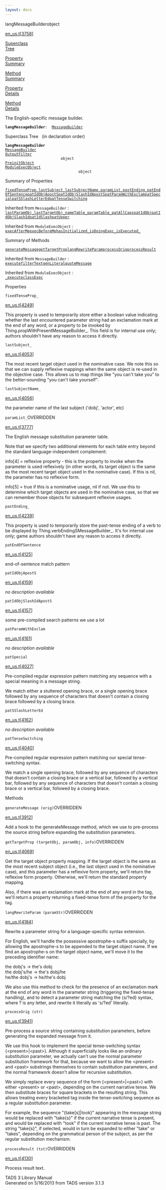 ```yaml
---
layout: docs
---
```

<span class="title">langMessageBuilder</span><span class="type">object</span>

[en_us.t](../file/en_us.t.html)\[[3758](../source/en_us.t.html#3758)\]

[Superclass  
Tree](#_SuperClassTree_)

[Property  
Summary](#_PropSummary_)

[Method  
Summary](#_MethodSummary_)

[Property  
Details](#_Properties_)

[Method  
Details](#_Methods_)

<div class="fdesc">

The English-specific message builder.

**`langMessageBuilder`**` :   `[`MessageBuilder`](../object/MessageBuilder.html)

</div>

<span id="_SuperClassTree_"></span>

<div class="mjhd">

<span class="hdln">Superclass Tree</span>   (in declaration order)

</div>

**`langMessageBuilder`**  
[`MessageBuilder`](../object/MessageBuilder.html)  
[`OutputFilter`](../object/OutputFilter.html)  
`                         object`  
[`PreinitObject`](../object/PreinitObject.html)  
[`ModuleExecObject`](../object/ModuleExecObject.html)  
`                                 object`  
<span id="_PropSummary_"></span>

<div class="mjhd">

<span class="hdln">Summary of Properties</span>  

</div>

[`fixedTenseProp_`](#fixedTenseProp_)[`lastSubject_`](#lastSubject_)[`lastSubjectName_`](#lastSubjectName_)[`paramList_`](#paramList_)[`pastEnding_`](#pastEnding_)[`patEndOfSentence`](#patEndOfSentence)[`patIdObjApostS`](#patIdObjApostS)[`patIdObjSlashIdApostS`](#patIdObjSlashIdApostS)[`patParamWithExclam`](#patParamWithExclam)[`patSpecial`](#patSpecial)[`patSSlashLetterEd`](#patSSlashLetterEd)[`patTenseSwitching`](#patTenseSwitching)

Inherited from `MessageBuilder` :  
[`lastParamObj_`](../object/MessageBuilder.html#lastParamObj_)[`lastTargetObj_`](../object/MessageBuilder.html#lastTargetObj_)[`nameTable_`](../object/MessageBuilder.html#nameTable_)[`paramTable_`](../object/MessageBuilder.html#paramTable_)[`patAllCaps`](../object/MessageBuilder.html#patAllCaps)[`patIdObj`](../object/MessageBuilder.html#patIdObj)[`patIdObjSlashId`](../object/MessageBuilder.html#patIdObjSlashId)[`patIdSlash`](../object/MessageBuilder.html#patIdSlash)[`patUpper`](../object/MessageBuilder.html#patUpper)





Inherited from `ModuleExecObject` :  
[`execAfterMe`](../object/ModuleExecObject.html#execAfterMe)[`execBeforeMe`](../object/ModuleExecObject.html#execBeforeMe)[`hasInitialized_`](../object/ModuleExecObject.html#hasInitialized_)[`isDoingExec_`](../object/ModuleExecObject.html#isDoingExec_)[`isExecuted_`](../object/ModuleExecObject.html#isExecuted_)

<span id="_MethodSummary_"></span>

<div class="mjhd">

<span class="hdln">Summary of Methods</span>  

</div>

[`generateMessage`](#generateMessage)[`getTargetProp`](#getTargetProp)[`langRewriteParam`](#langRewriteParam)[`processOrig`](#processOrig)[`processResult`](#processResult)

Inherited from `MessageBuilder` :  
[`execute`](../object/MessageBuilder.html#execute)[`filterText`](../object/MessageBuilder.html#filterText)[`genLiteral`](../object/MessageBuilder.html#genLiteral)[`quoteMessage`](../object/MessageBuilder.html#quoteMessage)





Inherited from `ModuleExecObject` :  
[`_execute`](../object/ModuleExecObject.html#_execute)[`classExec`](../object/ModuleExecObject.html#classExec)

<span id="_Properties_"></span>

<div class="mjhd">

<span class="hdln">Properties</span>  

</div>

<span id="fixedTenseProp_"></span>

`fixedTenseProp_`

[en_us.t](../file/en_us.t.html)\[[4249](../source/en_us.t.html#4249)\]

<div class="desc">

This property is used to temporarily store either a boolean value
indicating whether the last encountered parameter string had an
exclamation mark at the end of any word, or a property to be invoked by
Thing.propWithPresentMessageBuilder\_. This field is for internal use
only; authors shouldn't have any reason to access it directly.

</div>

<span id="lastSubject_"></span>

`lastSubject_`

[en_us.t](../file/en_us.t.html)\[[4053](../source/en_us.t.html#4053)\]

<div class="desc">

The most recent target object used in the nominative case. We note this
so that we can supply reflexive mappings when the same object is re-used
in the objective case. This allows us to map things like "you can't take
you" to the better-sounding "you can't take yourself".

</div>

<span id="lastSubjectName_"></span>

`lastSubjectName_`

[en_us.t](../file/en_us.t.html)\[[4056](../source/en_us.t.html#4056)\]

<div class="desc">

the parameter name of the last subject ('dobj', 'actor', etc)

</div>

<span id="paramList_"></span>

`paramList_`<span class="rem">OVERRIDDEN</span>

[en_us.t](../file/en_us.t.html)\[[3777](../source/en_us.t.html#3777)\]

<div class="desc">

The English message substitution parameter table.

Note that we specify two additional elements for each table entry beyond
the standard language-independent complement:

info\[4\] = reflexive property - this is the property to invoke when the
parameter is used reflexively (in other words, its target object is the
same as the most recent target object used in the nominative case). If
this is nil, the parameter has no reflexive form.

info\[5\] = true if this is a nominative usage, nil if not. We use this
to determine which target objects are used in the nominative case, so
that we can remember those objects for subsequent reflexive usages.

</div>

<span id="pastEnding_"></span>

`pastEnding_`

[en_us.t](../file/en_us.t.html)\[[4239](../source/en_us.t.html#4239)\]

<div class="desc">

This property is used to temporarily store the past-tense ending of a
verb to be displayed by Thing.verbEndingSMessageBuilder\_. It's for
internal use only; game authors shouldn't have any reason to access it
directly.

</div>

<span id="patEndOfSentence"></span>

`patEndOfSentence`

[en_us.t](../file/en_us.t.html)\[[4125](../source/en_us.t.html#4125)\]

<div class="desc">

end-of-sentence match pattern

</div>

<span id="patIdObjApostS"></span>

`patIdObjApostS`

[en_us.t](../file/en_us.t.html)\[[4159](../source/en_us.t.html#4159)\]

<div class="desc">

*no description available*

</div>

<span id="patIdObjSlashIdApostS"></span>

`patIdObjSlashIdApostS`

[en_us.t](../file/en_us.t.html)\[[4157](../source/en_us.t.html#4157)\]

<div class="desc">

some pre-compiled search patterns we use a lot

</div>

<span id="patParamWithExclam"></span>

`patParamWithExclam`

[en_us.t](../file/en_us.t.html)\[[4161](../source/en_us.t.html#4161)\]

<div class="desc">

*no description available*

</div>

<span id="patSpecial"></span>

`patSpecial`

[en_us.t](../file/en_us.t.html)\[[4027](../source/en_us.t.html#4027)\]

<div class="desc">

Pre-compiled regular expression pattern matching any sequence with a
special meaning in a message string.

We match either a stuttered opening brace, or a single opening brace
followed by any sequence of characters that doesn't contain a closing
brace followed by a closing brace.

</div>

<span id="patSSlashLetterEd"></span>

`patSSlashLetterEd`

[en_us.t](../file/en_us.t.html)\[[4162](../source/en_us.t.html#4162)\]

<div class="desc">

*no description available*

</div>

<span id="patTenseSwitching"></span>

`patTenseSwitching`

[en_us.t](../file/en_us.t.html)\[[4040](../source/en_us.t.html#4040)\]

<div class="desc">

Pre-compiled regular expression pattern matching our special
tense-switching syntax.

We match a single opening brace, followed by any sequence of characters
that doesn't contain a closing brace or a vertical bar, followed by a
vertical bar, followed by any sequence of characters that doesn't
contain a closing brace or a vertical bar, followed by a closing brace.

</div>

<span id="_Methods_"></span>

<div class="mjhd">

<span class="hdln">Methods</span>  

</div>

<span id="generateMessage"></span>

`generateMessage (orig)`<span class="rem">OVERRIDDEN</span>

[en_us.t](../file/en_us.t.html)\[[3912](../source/en_us.t.html#3912)\]

<div class="desc">

Add a hook to the generateMessage method, which we use to pre-process
the source string before expanding the substitution parameters.

</div>

<span id="getTargetProp"></span>

`getTargetProp (targetObj, paramObj, info)`<span class="rem">OVERRIDDEN</span>

[en_us.t](../file/en_us.t.html)\[[4069](../source/en_us.t.html#4069)\]

<div class="desc">

Get the target object property mapping. If the target object is the same
as the most recent subject object (i.e., the last object used in the
nominative case), and this parameter has a reflexive form property,
we'll return the reflexive form property. Otherwise, we'll return the
standard property mapping.

Also, if there was an exclamation mark at the end of any word in the
tag, we'll return a property returning a fixed-tense form of the
property for the tag.

</div>

<span id="langRewriteParam"></span>

`langRewriteParam (paramStr)`<span class="rem">OVERRIDDEN</span>

[en_us.t](../file/en_us.t.html)\[[4184](../source/en_us.t.html#4184)\]

<div class="desc">

Rewrite a parameter string for a language-specific syntax extension.

For English, we'll handle the possessive apostrophe-s suffix specially,
by allowing the apostrophe-s to be appended to the target object name.
If we find an apostrophe-s on the target object name, we'll move it to
the preceding identifier name:

the dobj's -\> the's dobj  
the dobj's/he -\> the's dobj/he  
he/the dobj's -\> he/the's dobj

We also use this method to check for the presence of an exclamation mark
at the end of any word in the parameter string (triggering the
fixed-tense handling), and to detect a parameter string matching the
{s/?ed} syntax, where ? is any letter, and rewrite it literally as
's/?ed' literally.

</div>

<span id="processOrig"></span>

`processOrig (str)`

[en_us.t](../file/en_us.t.html)\[[3941](../source/en_us.t.html#3941)\]

<div class="desc">

Pre-process a source string containing substitution parameters, before
generating the expanded message from it.

We use this hook to implement the special tense-switching syntax
{\<present\>\|\<past\>}. Although it superficially looks like an
ordinary substitution parameter, we actually can't use the normal
parameter substitution framework for that, because we want to allow the
\<present\> and \<past\> substrings themselves to contain substitution
parameters, and the normal framework doesn't allow for recursive
substitution.

We simply replace every sequence of the form {\<present\>\|\<past\>}
with either \<present\> or \<past\>, depending on the current narrative
tense. We then substitute braces for square brackets in the resulting
string. This allows treating every bracketed tag inside the
tense-switching sequence as a regular substitution parameter.

For example, the sequence "{take\[s\]\|took}" appearing in the message
string would be replaced with "take{s}" if the current narrative tense
is present, and would be replaced with "took" if the current narrative
tense is past. The string "take{s}", if selected, would in turn be
expanded to either "take" or "takes", depending on the grammatical
person of the subject, as per the regular substitution mechanism.

</div>

<span id="processResult"></span>

`processResult (txt)`<span class="rem">OVERRIDDEN</span>

[en_us.t](../file/en_us.t.html)\[[4130](../source/en_us.t.html#4130)\]

<div class="desc">

Process result text.

</div>

<div class="ftr">

TADS 3 Library Manual  
Generated on 5/16/2013 from TADS version 3.1.3

</div>

